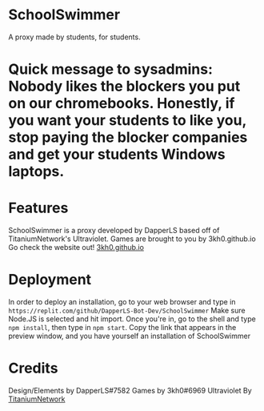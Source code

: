# SchoolSwimmer
A proxy made by students, for students.

# Quick message to sysadmins: Nobody likes the blockers you put on our chromebooks. Honestly, if you want your students to like you, stop paying the blocker companies and get your students Windows laptops.
# Features

SchoolSwimmer is a proxy developed by DapperLS based off of TitaniumNetwork's Ultraviolet. Games are brought to you by 3kh0.github.io
Go check the website out! [3kh0.github.io](https://3kh0.github.io)

# Deployment
In order to deploy an installation, go to your web browser and type in
`https://replit.com/github/DapperLS-Bot-Dev/SchoolSwimmer`
Make sure Node.JS is selected and hit import. Once you're in, go to the shell and type `npm install`, then type in `npm start`. Copy the link that appears in the preview window, and you have yourself an installation of SchoolSwimmer

# Credits
Design/Elements by DapperLS#7582
Games by 3kh0#6969
Ultraviolet By [TitaniumNetwork](https://discord.gg/unblock)